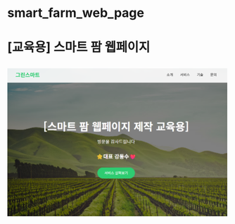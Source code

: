 # smart_farm_web_page
# [교육용] 스마트 팜 웹페이지 
## <img src="https://github.com/buskingsue/smart_farm_web_page/blob/main/images/smart_farm.png" width="500">
